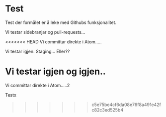 # Test
Test der formålet er å leke med Githubs funksjonalitet.

Vi testar sidebranjar og pull-requests...

<<<<<<< HEAD
Vi committar direkte i Atom.....

Vi testar igjen. Staging...
Eller??

Vi testar igjen og igjen..
=======
Vi committar direkte i Atom.....2

Testx
>>>>>>> c5e75be4cf6da08e76f8a491e42fc82c3ed525b4
